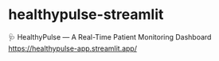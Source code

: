 # healthypulse-streamlit
🩺 HealthyPulse — A Real-Time Patient Monitoring Dashboard 
https://healthypulse-app.streamlit.app/
